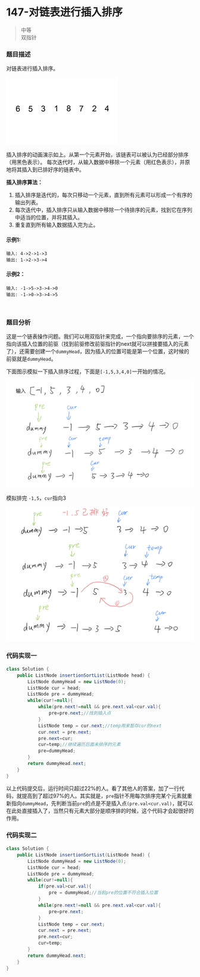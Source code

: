 # 147-对链表进行插入排序

> 中等  
> 双指针

### 题目描述

对链表进行插入排序。

![动态图](https://github.com/hinkleung/leetcode/blob/main/147-对链表进行插入排序/147-problem.gif)


插入排序的动画演示如上。从第一个元素开始，该链表可以被认为已经部分排序（用黑色表示）。
每次迭代时，从输入数据中移除一个元素（用红色表示），并原地将其插入到已排好序的链表中。

 

**插入排序算法：**

1. 插入排序是迭代的，每次只移动一个元素，直到所有元素可以形成一个有序的输出列表。
2. 每次迭代中，插入排序只从输入数据中移除一个待排序的元素，找到它在序列中适当的位置，并将其插入。
3. 重复直到所有输入数据插入完为止。

#### 示例1:

```
输入: 4->2->1->3
输出: 1->2->3->4
```

#### 示例2：

```
输入: -1->5->3->4->0
输出: -1->0->3->4->5
```

</br>

### 题目分析

这是一个链表操作问题。我们可以用双指针来完成，一个指向要排序的元素，一个指向该插入位置的前驱（找到前驱修改前驱指针的next就可以拼接要插入的元素了），还需要创建一个`dummyHead`，因为插入的位置可能是第一个位置，这时候的前驱就是`dummyHead`。

下面图示模拟一下插入排序过程，下面是`[-1,5,3,4,0]`一开始的情况。

![pic1](https://github.com/hinkleung/leetcode/blob/main/147-对链表进行插入排序/147-pic1.jpg)

模拟排完 `-1,5`，`cur`指向3

![pic2](https://github.com/hinkleung/leetcode/blob/main/147-对链表进行插入排序/147-pic2.jpg)

### 代码实现一

```java
class Solution {
    public ListNode insertionSortList(ListNode head) {
        ListNode dummyHead = new ListNode(0);
        ListNode cur = head;
        ListNode pre = dummyHead;
        while(cur!=null){
            while(pre.next!=null && pre.next.val<cur.val){
                pre=pre.next;//找到插入点
            }
            ListNode temp = cur.next;//temp用来暂存cur的next
            cur.next = pre.next;
            pre.next=cur;
            cur=temp;//继续遍历后面未排序的元素
            pre=dummyHead;
        }
        return dummyHead.next;
    }
}
```

以上代码提交后，运行时间只超过22%的人。看了其他人的答案，加了一行代码，就提高到了超过97%的人。其实就是，`pre`指针不用每次排序完某个元素就重新指向`dummyHead`，先判断当前`pre`的点是不是插入点`(pre.val<cur.val)`，就可以在此处直接插入了，当然只有元素大部分是顺序排的时候，这个代码才会起很好的作用。

### 代码实现二

```java
class Solution {
    public ListNode insertionSortList(ListNode head) {
        ListNode dummyHead = new ListNode(0);
        ListNode cur = head;
        ListNode pre = dummyHead;
        while(cur!=null){
            if(pre.val>cur.val){
                pre = dummyHead;//当前pre的位置不符合插入位置
            }
            while(pre.next!=null && pre.next.val<cur.val){
                pre=pre.next;
            }
            ListNode temp = cur.next;
            cur.next = pre.next;
            pre.next=cur;
            cur=temp;
        }
        return dummyHead.next;
    }
}
```





